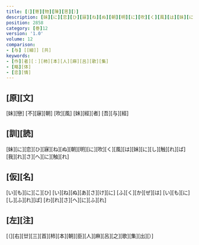 ```yaml
---
title: [（][寄][物][陳][思][）]
description: [妹][に][恋][ひ][寐][ね][ぬ][朝][明][に][吹][く][風][は][妹][に][し][触][れ][ば][我][れ][さ][へ][に][触][れ]
position: 2858
category: [巻]12
version: '1.0'
volume: 12
comparison:
- [与] [[細]] [共]
keywords:
- [作][者][：][柿][本][人][麻][呂][歌][集]
- [略][体]
- [恋][情]
---
```


## [原][文]

[妹][戀] [不][寐][朝] [吹][風] [妹][經][者] [吾][与][經]

## [訓][読]

[妹][に][恋][ひ][寐][ね][ぬ][朝][明][に][吹][く][風][は][妹][に][し][触][れ][ば][我][れ][さ][へ][に][触][れ]

## [仮][名]

[い][も][に][こ][ひ] [い][ね][ぬ][あ][さ][け][に] [ふ][く][か][ぜ][は] [い][も][に][し][ふ][れ][ば] [わ][れ][さ][へ][に][ふ][れ]

## [左][注]

[（][右][廿][三][首][柿][本][朝][臣][人][麻][呂][之][歌][集][出][）]
